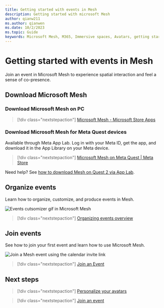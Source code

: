 ```yaml
---
title: Getting started with events in Mesh
description: Getting started with microsoft Mesh
author: qianw211    
ms.author: qianwen
ms.date: 10/2/2023
ms.topic: Guide
keywords: Microsoft Mesh, M365, Immersive spaces, Avatars, getting started, documentation, features
---
```


# Getting started with events in Mesh

Join an event in Microsoft Mesh to experience spatial interaction and feel a sense of co-presence.

## Download Microsoft Mesh

### Download Microsoft Mesh on PC

> [!div class="nextstepaction"]
> [Microsoft Mesh - Microsoft Store Apps](https://apps.microsoft.com/store/detail/microsoft-mesh/9NLXZJ1FDBD7)

### Download Microsoft Mesh for Meta Quest devices

Available through Meta App Lab. Log in with your Meta ID, get the app, and download it in the App Library on your Meta device.

> [!div class="nextstepaction"]
> [Microsoft Mesh on Meta Quest | Meta Store](https://www.meta.com/experiences/6750166401689690/)

Need help? See [how to download Mesh on Quest 2 via App Lab](../Resources/mesh-troubleshooting.md#how-to-download-mesh-on-quest-2-via-app-lab).

## Organize events

Learn how to organize, customize, and produce events in Mesh.

![Events cutsomizer gif in Microsoft Mesh](media/Events-customization.gif)

   > [!div class="nextstepaction"]
   > [Organizing events overview](../events-guide/events-overview.md)

## Join events

See how to join your first event and learn how to use Microsoft Mesh.

![Join a Mesh event using the calendar invite link](../media/mesh-event-producer-guide/Join-event-link-calendar.gif)

> [!div class="nextstepaction"]
> [Join an Event](join-an-event.md)

## Next steps

   > [!div class="nextstepaction"]
   > [Personalize your avatars](avatars.md)

   > [!div class="nextstepaction"]
   > [Join an event](join-an-event.md)
